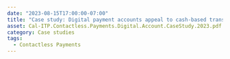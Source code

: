 ```yaml
---
date: "2023-08-15T17:00:00-07:00"
title: "Case study: Digital payment accounts appeal to cash-based transit customers—here's how to make them more accessible to riders"
asset: Cal-ITP.Contactless.Payments.Digital.Account.CaseStudy.2023.pdf
category: Case studies
tags:
  - Contactless Payments
---
```

